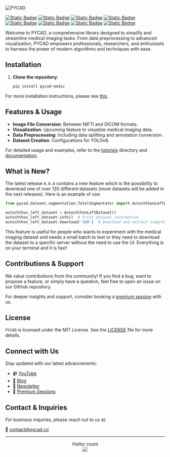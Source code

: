 ![PYCAD](https://capsule-render.vercel.app/api?type=soft&color=ffc800&text=PYCAD%20-%20Redefining%20Medical%20Imaging&fontSize=40&animation=twinkling)

[![Static Badge](https://img.shields.io/badge/PYCAD-Chatbot-%23018c54?logoColor=ffc800&link=https%3A%2F%2Fgithub.com%2Famine0110%2Fpycad%2Ftree%2Fmain%2Fdocs)](https://pycad-chatbot.streamlit.app/)
 [![Static Badge](https://img.shields.io/badge/PYCAD-Blog-%23ffc800?logoColor=ffc800&link=https%3A%2F%2Fpycad.co%2F)](https://pycad.co/) [![Static Badge](https://img.shields.io/badge/PYCAD-Docs-blue?logoColor=ffc800&link=https%3A%2F%2Fgithub.com%2Famine0110%2Fpycad%2Ftree%2Fmain%2Fdocs)](https://github.com/amine0110/pycad/tree/main/docs) [![Static Badge](https://img.shields.io/badge/PYCAD-Tutorials-green?logoColor=ffc800&link=https%3A%2F%2Fgithub.com%2Famine0110%2Fpycad%2Ftree%2Fmain%2Fdocs)](https://github.com/amine0110/pycad/tree/main/tutorials) [![Static Badge](https://img.shields.io/badge/PYCAD-YouTube-%23e80202?logoColor=ffc800&link=https%3A%2F%2Fgithub.com%2Famine0110%2Fpycad%2Ftree%2Fmain%2Fdocs)](https://www.youtube.com/channel/UCdYyILlPlehK4fKS5DiuMXQ) [![Static Badge](https://img.shields.io/badge/PYCAD-Courses-%23d600e6?logoColor=ffc800&link=https%3A%2F%2Fgithub.com%2Famine0110%2Fpycad%2Ftree%2Fmain%2Fdocs)](https://pycad.co/courses/) [![Static Badge](https://img.shields.io/badge/PYCAD-Services-%23000000?logoColor=ffc800&link=https%3A%2F%2Fgithub.com%2Famine0110%2Fpycad%2Ftree%2Fmain%2Fdocs)](https://pycad.co/services/) [![Static Badge](https://img.shields.io/badge/PYCAD-Portfolio-%23eb5d10?logoColor=ffc800&link=https%3A%2F%2Fgithub.com%2Famine0110%2Fpycad%2Ftree%2Fmain%2Fdocs)](https://pycad.co/portfolio/)


Welcome to PYCAD, a comprehensive library designed to simplify and streamline medical imaging tasks. From data preprocessing to advanced visualization, PYCAD empowers professionals, researchers, and enthusiasts to harness the power of modern algorithms and techniques with ease.


## Installation

1. **Clone the repository**:
   
   ```bash
   pip install pycad-medic
   ```

For more installation instructions, please see [this](https://github.com/amine0110/pycad/blob/main/docs/getting_started.md).

## Features & Usage

- **Image File Conversion**: Between NIFTI and DICOM formats.
- **Visualization**: Upcoming feature to visualize medical imaging data.
- **Data Preprocessing**: Including data splitting and annotation conversion.
- **Dataset Creation**: Configurations for YOLOv8.

For detailed usage and examples, refer to the [tutorials](./tutorials) directory and [documentation](./docs).

## What is New?
The latest release `0.0.8` contains a new feature which is the possibility to download one of over 120 different datasets (more datasets will be added in the next releases). Here is an example of use:

```Python
from pycad.dataset.segmentation.TotalSegmentator import AutochthonLeftDataset

autochthon_left_dataset = AutochthonLeftDataset()
autochthon_left_dataset.info()  # Print dataset information
autochthon_left_dataset.download('100')  # Download and extract subgroup 100
```

This feature is useful for people who wants to experiment with the medical imaging dataset and needs a small batch to test or they need to download the dataset to a specific server without the need to use the UI. Everything is on your terminal and it is fast!

## Contributions & Support

We value contributions from the community! If you find a bug, want to propose a feature, or simply have a question, feel free to open an issue on our GitHub repository.

For deeper insights and support, consider booking a [premium session](https://pycad.co/services) with us.

## License

`PYCAD` is licensed under the MIT License. See the [LICENSE](./LICENSE) file for more details.

## Connect with Us
Stay updated with our latest advancements:

- 📹 [YouTube](https://www.youtube.com/c/pycad)
- 📖 [Blog](https://pycad.co/)
- 📧 [Newsletter](https://pycad.co/join-us/)
- 💼 [Premium Sessions](https://pycad.co/services/)

## Contact & Inquiries

For business inquiries, please reach out to us at:

📧 [contact@pycad.co](mailto:contact@pycad.co)


---
<p align="center"> 
  Visitor count<br>
  <img src="https://profile-counter.glitch.me/amine0110%2Fpycad/count.svg" />
</p>
